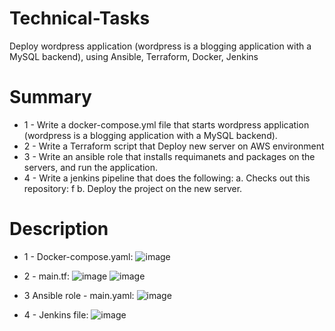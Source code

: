 # Technical-Tasks
Deploy wordpress application (wordpress is a blogging application with a MySQL backend), using Ansible, Terraform, Docker, Jenkins




# Summary
 - 1 - Write a docker-compose.yml file that starts wordpress application (wordpress is a blogging application with a MySQL backend).
 - 2 - Write a Terraform script that Deploy new server on AWS environment 
 - 3 - Write an ansible role that installs requimanets and packages on the servers, and run the application. 
 - 4 - Write a jenkins pipeline that does the following:
      a. Checks out this repository: f
      b. Deploy the project on the new server.

# Description
  
 
 * 1 - Docker-compose.yaml:
 ![image](https://user-images.githubusercontent.com/113102456/219937636-95031bcc-b32c-4989-9df9-b723ce11793d.png)


 * 2 - main.tf:
 ![image](https://user-images.githubusercontent.com/113102456/219937925-0a3d793d-7048-42ff-89fb-b32f4e77d46e.png)
![image](https://user-images.githubusercontent.com/113102456/219937943-ee6cef2c-8b13-409c-aadc-6dad25d7e8d2.png)
 
 
 * 3 Ansible role - main.yaml:
 ![image](https://user-images.githubusercontent.com/113102456/219937736-d8c7bb61-cbbe-407a-ab87-627d5dcf64c6.png)


 * 4 - Jenkins file:
 ![image](https://user-images.githubusercontent.com/113102456/219938010-9adc9ee3-8444-4b57-9082-20048c1d7f07.png)

